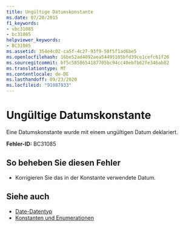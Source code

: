 ```yaml
---
title: Ungültige Datumskonstante
ms.date: 07/20/2015
f1_keywords:
- vbc31085
- bc31085
helpviewer_keywords:
- BC31085
ms.assetid: 354e4c02-ca5f-4c27-93f9-50f5f1ad6be5
ms.openlocfilehash: 16be52ad4092aea54495105bfd39ce1cefc61f26
ms.sourcegitcommit: bf5c5850654187705bc94cc40ebfb62fe346ab02
ms.translationtype: MT
ms.contentlocale: de-DE
ms.lasthandoff: 09/23/2020
ms.locfileid: "91087933"
---
```

# <a name="date-constant-is-not-valid"></a>Ungültige Datumskonstante

Eine Datumskonstante wurde mit einem ungültigen Datum deklariert.  
  
 **Fehler-ID:** BC31085  
  
## <a name="to-correct-this-error"></a>So beheben Sie diesen Fehler  
  
- Korrigieren Sie das in der Konstante verwendete Datum.  
  
## <a name="see-also"></a>Siehe auch

- [Date-Datentyp](../language-reference/data-types/date-data-type.md)
- [Konstanten und Enumerationen](../language-reference/constants-and-enumerations.md)
